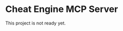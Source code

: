 # Cheat Engine MCP Server

This project is not ready yet.

<!--
A Model Context Protocol (MCP) server plugin for Cheat Engine that provides HTTP access to Cheat Engine functionality.

## Features

- HTTP-based MCP server running on `http://localhost:6300`
- Integration with Cheat Engine via plugin interface
- Basic tools for getting server information and status
- CORS support for web-based MCP clients

## Installation

1. Build the project to generate `ce-mcp.dll`
2. Copy the DLL to your Cheat Engine plugins directory
3. Enable the plugin in Cheat Engine

## Usage

1. **Enable Plugin**: Load the plugin in Cheat Engine
2. **Start Server**: Use the menu `MCP → Start MCP Server`
3. **Connect**: Point your MCP client to `http://localhost:6300`
4. **Stop Server**: Use the menu `MCP → Stop MCP Server`

## Available Tools

- `get_info` - Get information about the Cheat Engine MCP Server
- `echo` - Echo a message back to the client
- `get_status` - Get current status of Cheat Engine

## Technical Details

- Built with .NET Framework 4.8.1
- Uses Microsoft.Owin.Hosting for HTTP server
- Implements Model Context Protocol v2024-11-05
- Auto-discovers tools using MCP SDK attributes

## Requirements
- Cheat Engine 7.0+
- .NET Framework 4.8.1
- Windows OS -->
